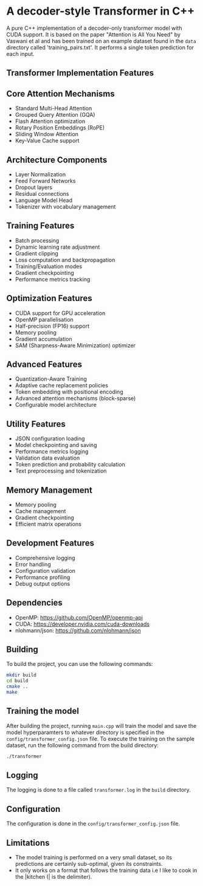 # A decoder-style Transformer in C++

A pure C++ implementation of a decoder-only transformer model with CUDA support. It is based on the paper "Attention is All You Need" by Vaswani et al and has been trained on an example dataset found in the `data` directory called 'training_pairs.txt'. It performs a single token prediction for each input.

## Transformer Implementation Features

## Core Attention Mechanisms

- Standard Multi-Head Attention
- Grouped Query Attention (GQA)
- Flash Attention optimization
- Rotary Position Embeddings (RoPE)
- Sliding Window Attention
- Key-Value Cache support

## Architecture Components

- Layer Normalization
- Feed Forward Networks
- Dropout layers
- Residual connections
- Language Model Head
- Tokenizer with vocabulary management

## Training Features

- Batch processing
- Dynamic learning rate adjustment
- Gradient clipping
- Loss computation and backpropagation
- Training/Evaluation modes
- Gradient checkpointing
- Performance metrics tracking

## Optimization Features

- CUDA support for GPU acceleration
- OpenMP parallelisation
- Half-precision (FP16) support
- Memory pooling
- Gradient accumulation
- SAM (Sharpness-Aware Minimization) optimizer

## Advanced Features

- Quantization-Aware Training
- Adaptive cache replacement policies
- Token embedding with positional encoding
- Advanced attention mechanisms (block-sparse)
- Configurable model architecture

## Utility Features

- JSON configuration loading
- Model checkpointing and saving
- Performance metrics logging
- Validation data evaluation
- Token prediction and probability calculation
- Text preprocessing and tokenization

## Memory Management

- Memory pooling
- Cache management
- Gradient checkpointing
- Efficient matrix operations

## Development Features

- Comprehensive logging
- Error handling
- Configuration validation
- Performance profiling
- Debug output options

## Dependencies

- OpenMP: <https://github.com/OpenMP/openmp-api>
- CUDA: <https://developer.nvidia.com/cuda-downloads>
- nlohmann/json: <https://github.com/nlohmann/json>

## Building

To build the project, you can use the following commands:

```bash
mkdir build
cd build
cmake ..
make
```

## Training the model

After building the project, running `main.cpp` will train the model and save the model hyperparamters to whatever directory is specified in the `config/transformer_config.json` file. To execute the training on the sample dataset, run the following command
from the build directory:

```bash
./transformer
```

## Logging

The logging is done to a file called `transformer.log` in the `build` directory.

## Configuration

The configuration is done in the `config/transformer_config.json` file.

## Limitations

- The model training is performed on a very small dataset, so its predictions are certainly sub-optimal, given its constraints.
- It only works on a format that follows the training data i.e I like to cook in the |kitchen (| is the delimiter).

